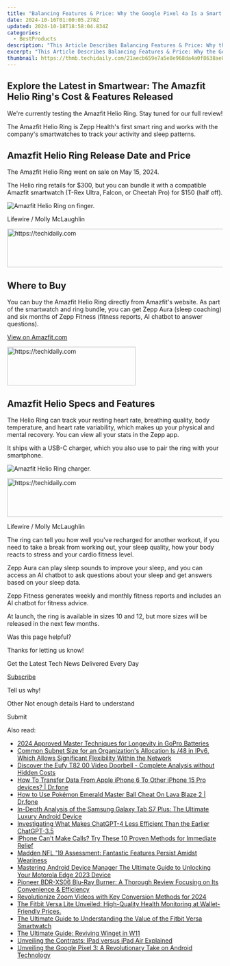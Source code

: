 ```yaml
---
title: "Balancing Features & Price: Why the Google Pixel 4a Is a Smart Choice for Most Buyers"
date: 2024-10-16T01:00:05.278Z
updated: 2024-10-18T18:58:04.834Z
categories:
  - BestProducts
description: "This Article Describes Balancing Features & Price: Why the Google Pixel 4a Is a Smart Choice for Most Buyers"
excerpt: "This Article Describes Balancing Features & Price: Why the Google Pixel 4a Is a Smart Choice for Most Buyers"
thumbnail: https://thmb.techidaily.com/21aecb659e7a5e8e968da4a0f8638ae8bdef383eb58685f2674b422f72c9c0b9.jpg
---
```


## Explore the Latest in Smartwear: The Amazfit Helio Ring's Cost & Features Released

We're currently testing the Amazfit Helio Ring. Stay tuned for our full review!

 The Amazfit Helio Ring is Zepp Health's first smart ring and works with the company's smartwatches to track your activity and sleep patterns.

## Amazfit Helio Ring Release Date and Price

 The Amazfit Helio Ring went on sale on May 15, 2024\.

 The Helio ring retails for $300, but you can bundle it with a compatible Amazfit smartwatch (T-Rex Ultra, Falcon, or Cheetah Pro) for $150 (half off).

![Amazfit Helio Ring on finger.](https://www.lifewire.com/thmb/fZmZBwZyOcfLxxOFKRzZYHN-2Cg=/1500x0/filters:no_upscale():max_bytes(150000):strip_icc():format(webp)/AmazfitHelioRing_crop-574642441bec41228958dcb4025e662a.jpg)

Lifewire / Molly McLaughlin

<!-- affiliate ads begin -->
<a href="https://aligracehair.sjv.io/c/5597632/2135405/19272" target="_top" id="2135405">
  <img src="//a.impactradius-go.com/display-ad/19272-2135405" border="0" alt="https://techidaily.com" width="728" height="90"/>
</a>
<img height="0" width="0" src="https://aligracehair.sjv.io/i/5597632/2135405/19272" style="position:absolute;visibility:hidden;" border="0" />
<!-- affiliate ads end -->

## Where to Buy

 You can buy the Amazfit Helio Ring directly from Amazfit's website. As part of the smartwatch and ring bundle, you can get Zepp Aura (sleep coaching) and six months of Zepp Fitness (fitness reports, AI chatbot to answer questions).

[View on Amazfit.com](https://us.amazfit.com/products/amazfit-helio-ring)

<!-- affiliate ads begin -->
<a href="https://aligracehair.sjv.io/c/5597632/1975802/19272" target="_top" id="1975802">
  <img src="//a.impactradius-go.com/display-ad/19272-1975802" border="0" alt="https://techidaily.com" width="300" height="90"/>
</a>
<img height="0" width="0" src="https://aligracehair.sjv.io/i/5597632/1975802/19272" style="position:absolute;visibility:hidden;" border="0" />
<!-- affiliate ads end -->

## Amazfit Helio Specs and Features

 The Helio Ring can track your resting heart rate, breathing quality, body temperature, and heart rate variability, which makes up your physical and mental recovery. You can view all your stats in the Zepp app.

 It ships with a USB-C charger, which you also use to pair the ring with your smartphone.

![Amazfit Helio Ring charger.](https://www.lifewire.com/thmb/Er_MEJDbTps5jv74Y7giffV-KG4=/1500x0/filters:no_upscale():max_bytes(150000):strip_icc():format(webp)/AmazfitHelioRingCharger-c360c0a7cedf4b099a4a7764d58729f2.jpg)

<!-- affiliate ads begin -->
<a href="https://malaysia-healthcare-travel-council.pxf.io/c/5597632/1557747/17382" target="_top" id="1557747">
  <img src="//a.impactradius-go.com/display-ad/17382-1557747" border="0" alt="https://techidaily.com" width="728" height="90"/>
</a>
<img height="0" width="0" src="https://malaysia-healthcare-travel-council.pxf.io/i/5597632/1557747/17382" style="position:absolute;visibility:hidden;" border="0" />
<!-- affiliate ads end -->

Lifewire / Molly McLaughlin

 The ring can tell you how well you've recharged for another workout, if you need to take a break from working out, your sleep quality, how your body reacts to stress and your cardio fitness level.

 Zepp Aura can play sleep sounds to improve your sleep, and you can access an AI chatbot to ask questions about your sleep and get answers based on your sleep data.

 Zepp Fitness generates weekly and monthly fitness reports and includes an AI chatbot for fitness advice.

 At launch, the ring is available in sizes 10 and 12, but more sizes will be released in the next few months.

Was this page helpful?

Thanks for letting us know!

 Get the Latest Tech News Delivered Every Day

[Subscribe](https://www.lifewire.com/#)

Tell us why!

 Other  Not enough details  Hard to understand

 Submit

<ins class="adsbygoogle"
     style="display:block"
     data-ad-format="autorelaxed"
     data-ad-client="ca-pub-7571918770474297"
     data-ad-slot="1223367746"></ins>

<ins class="adsbygoogle"
     style="display:block"
     data-ad-client="ca-pub-7571918770474297"
     data-ad-slot="8358498916"
     data-ad-format="auto"
     data-full-width-responsive="true"></ins>

<span class="atpl-alsoreadstyle">Also read:</span>
<div><ul>
<li><a href="https://extra-support.techidaily.com/2024-approved-master-techniques-for-longevity-in-gopro-batteries/"><u>2024 Approved Master Techniques for Longevity in GoPro Batteries</u></a></li>
<li><a href="https://buynow-reviews.techidaily.com/common-subnet-size-for-an-organizations-allocation-is-48-in-ipv6-which-allows-significant-flexibility-within-the-network/"><u>Common Subnet Size for an Organization's Allocation Is /48 in IPv6, Which Allows Significant Flexibility Within the Network</u></a></li>
<li><a href="https://buynow-reviews.techidaily.com/discover-the-eufy-t82-00-video-doorbell-complete-analysis-without-hidden-costs/"><u>Discover the Eufy T82 00 Video Doorbell - Complete Analysis without Hidden Costs</u></a></li>
<li><a href="https://techidaily.com/how-to-transfer-data-from-apple-iphone-6-to-other-iphone-15-pro-devices-drfone-by-drfone-transfer-data-from-ios-transfer-data-from-ios/"><u>How To Transfer Data From Apple iPhone 6 To Other iPhone 15 Pro devices? | Dr.fone</u></a></li>
<li><a href="https://android-pokemon-go.techidaily.com/how-to-use-pokemon-emerald-master-ball-cheat-on-lava-blaze-2-drfone-by-drfone-virtual-android/"><u>How to Use Pokémon Emerald Master Ball Cheat On Lava Blaze 2 | Dr.fone</u></a></li>
<li><a href="https://buynow-reviews.techidaily.com/in-depth-analysis-of-the-samsung-galaxy-tab-s7-plus-the-ultimate-luxury-android-device/"><u>In-Depth Analysis of the Samsung Galaxy Tab S7 Plus: The Ultimate Luxury Android Device</u></a></li>
<li><a href="https://tech-revival.techidaily.com/investigating-what-makes-chatgpt-4-less-efficient-than-the-earlier-chatgpt-35/"><u>Investigating What Makes ChatGPT-4 Less Efficient Than the Earlier ChatGPT-3.5</u></a></li>
<li><a href="https://fox-that.techidaily.com/iphone-cant-make-calls-try-these-10-proven-methods-for-immediate-relief/"><u>IPhone Can't Make Calls? Try These 10 Proven Methods for Immediate Relief</u></a></li>
<li><a href="https://buynow-reviews.techidaily.com/madden-nfl-19-assessment-fantastic-features-persist-amidst-weariness/"><u>Madden NFL '19 Assessment: Fantastic Features Persist Amidst Weariness</u></a></li>
<li><a href="https://easy-unlock-android.techidaily.com/mastering-android-device-manager-the-ultimate-guide-to-unlocking-your-motorola-edge-2023-device-by-drfone-android/"><u>Mastering Android Device Manager The Ultimate Guide to Unlocking Your Motorola Edge 2023 Device</u></a></li>
<li><a href="https://buynow-reviews.techidaily.com/pioneer-bdr-xs06-blu-ray-burner-a-thorough-review-focusing-on-its-convenience-and-efficiency/"><u>Pioneer BDR-XS06 Blu-Ray Burner: A Thorough Review Focusing on Its Convenience & Efficiency</u></a></li>
<li><a href="https://extra-guidance.techidaily.com/revolutionize-zoom-videos-with-key-conversion-methods-for-2024/"><u>Revolutionize Zoom Videos with Key Conversion Methods for 2024</u></a></li>
<li><a href="https://buynow-info.techidaily.com/the-fitbit-versa-lite-unveiled-high-quality-health-monitoring-at-wallet-friendly-prices/"><u>The Fitbit Versa Lite Unveiled: High-Quality Health Monitoring at Wallet-Friendly Prices.</u></a></li>
<li><a href="https://buynow-reviews.techidaily.com/the-ultimate-guide-to-understanding-the-value-of-the-fitbit-versa-smartwatch/"><u>The Ultimate Guide to Understanding the Value of the Fitbit Versa Smartwatch</u></a></li>
<li><a href="https://win11.techidaily.com/the-ultimate-guide-reviving-winget-in-w11/"><u>The Ultimate Guide: Reviving Winget in W11</u></a></li>
<li><a href="https://buynow-reviews.techidaily.com/unveiling-the-contrasts-ipad-versus-ipad-air-explained/"><u>Unveiling the Contrasts: IPad versus iPad Air Explained</u></a></li>
<li><a href="https://buynow-reviews.techidaily.com/unveiling-the-google-pixel-3-a-revolutionary-take-on-android-technology/"><u>Unveiling the Google Pixel 3: A Revolutionary Take on Android Technology</u></a></li>
</ul></div>

